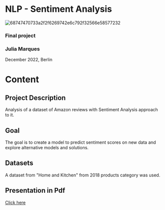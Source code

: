 # NLP - Sentiment Analysis

![68747470733a2f2f6269742e6c792f32566e58577232](https://user-images.githubusercontent.com/68123409/206127239-a4dea376-8b6a-4e0e-ab5d-630a20ef4012.png)

### Final project
### Julia Marques

December 2022, Berlin


# Content


## Project Description

Analysis of a dataset of Amazon reviews with Sentiment Analysis approach to it.


## Goal

The goal is to create a model to predict sentiment scores on new data and explore alternative models and solutions.


## Datasets 

A dataset from "Home and Kitchen" from 2018 products category was used. 


## Presentation in Pdf

[Click here]([https://prezi.com/view/CFcxbq2sCTB0WelGuHzK](https://drive.google.com/file/d/1wze4uq-v96W1sEc5knq4iPBGV7e6IVNs/view?usp=share_link))
